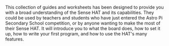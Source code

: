 This collection of guides and worksheets has been designed to provide you with a broad understanding of the Sense HAT and its capabilities. They could be used by teachers and students who have just entered the Astro Pi Secondary School competition, or by anyone wanting to make the most of their Sense HAT. It will introduce you to what the board does, how to set it up, how to write your first program, and how to use the HAT's many features.
